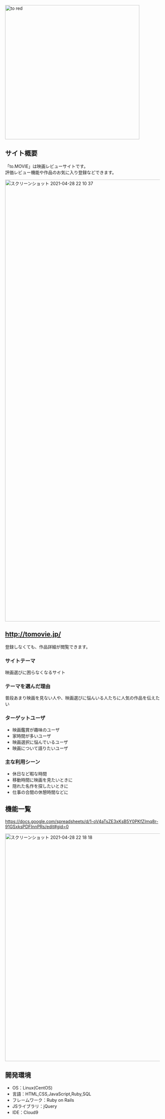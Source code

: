 <img width="437" alt="to red" src="https://user-images.githubusercontent.com/76623704/116394704-384e9b80-a85e-11eb-859e-3a1baf7dbef5.png">


## サイト概要
「to.MOVIE」は映画レビューサイトです。  
評価レビュー機能や作品のお気に入り登録などできます。


<img width="1438" alt="スクリーンショット 2021-04-28 22 10 37" src="https://user-images.githubusercontent.com/76623704/116409508-df3b3380-a86e-11eb-9e8d-8cf0841f2b53.png">

## http://tomovie.jp/
登録しなくても、作品詳細が閲覧できます。


### サイトテーマ
映画選びに困らなくなるサイト

### テーマを選んだ理由
普段あまり映画を見ない人や、映画選びに悩んいる人たちに人気の作品を伝えたい

### ターゲットユーザ
- 映画鑑賞が趣味のユーザ
- 家時間が多いユーザ
- 映画選択に悩んでいるユーザ
- 映画について語りたいユーザ

### 主な利用シーン
- 休日など暇な時間
- 移動時間に映画を見たいときに
- 隠れた名作を探したいときに
- 仕事の合間の休憩時間などに

## 機能一覧
 https://docs.google.com/spreadsheets/d/1-oV4aTsZE3xKsB5Y0PKfZImq8r-91GSxksPDFInnPRs/edit#gid=0 

<img width="741" alt="スクリーンショット 2021-04-28 22 18 18" src="https://user-images.githubusercontent.com/76623704/116410458-c41cf380-a86f-11eb-8081-822853c7eb25.png">


## 開発環境
- OS：Linux(CentOS)
- 言語：HTML,CSS,JavaScript,Ruby,SQL
- フレームワーク：Ruby on Rails
- JSライブラリ：jQuery
- IDE：Cloud9

